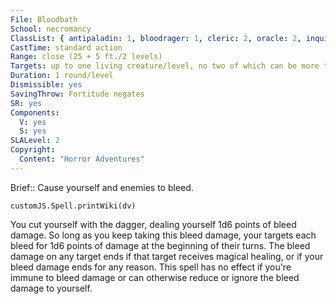 ```yaml
---
File: Bloodbath
School: necromancy
ClassList: { antipaladin: 1, bloodrager: 1, cleric: 2, oracle: 2, inquisitor: 2, medium: 1, psychic: 2, sorcerer: 2, wizard: 2, spiritualist: 2, witch: 2 }
CastTime: standard action
Range: close (25 + 5 ft./2 levels)
Targets: up to one living creature/level, no two of which can be more than 30 feet apart
Duration: 1 round/level
Dismissible: yes
SavingThrow: Fortitude negates
SR: yes
Components:
  V: yes
  S: yes
SLALevel: 2
Copyright:
  Content: "Horror Adventures"
---
```

Brief:: Cause yourself and enemies to bleed.

```dataviewjs
customJS.Spell.printWiki(dv)
```

You cut yourself with the dagger, dealing yourself 1d6 points of bleed damage. So long as you keep taking this bleed damage, your targets each bleed for 1d6 points of damage at the beginning of their turns. The bleed damage on any target ends if that target receives magical healing, or if your bleed damage ends for any reason. This spell has no effect if you're immune to bleed damage or can otherwise reduce or ignore the bleed damage to yourself.
